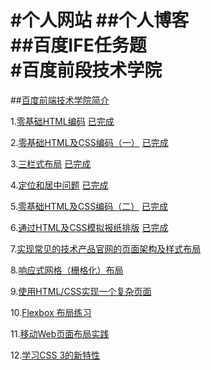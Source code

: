#个人网站
##个人博客  
##百度IFE任务题  
#百度前段技术学院
==========
##[百度前端技术学院简介](http://ife.baidu.com/)  

1.[零基础HTML编码](http://ife.baidu.com/task/detail?taskId=1)   [已完成](http://taoqun.github.io/mypage/baidu_ife/task-1/task-1.html)

2.[零基础HTML及CSS编码（一）](http://ife.baidu.com/task/detail?taskId=2)   [已完成](http://taoqun.github.io/mypage/baidu_ife/task-2/task-2.html)

3.[三栏式布局](http://ife.baidu.com/task/detail?taskId=3)  [已完成](http://taoqun.github.io/mypage/baidu_ife/task-3/task-3.html)

4.[定位和居中问题](http://ife.baidu.com/task/detail?taskId=4)   [已完成](http://taoqun.github.io/mypage/baidu_ife/task-4/task-4.html)

5.[零基础HTML及CSS编码（二）](http://ife.baidu.com/task/detail?taskId=5)  [已完成](http://taoqun.github.io/mypage/baidu_ife/task-5/task-5.html)

6.[通过HTML及CSS模拟报纸排版](http://ife.baidu.com/task/detail?taskId=6)  [已完成](http://taoqun.github.io/mypage/baidu_ife/task-6/task-6.html)

7.[实现常见的技术产品官网的页面架构及样式布局](http://ife.baidu.com/task/detail?taskId=7)  

8.[响应式网格（栅格化）布局](http://ife.baidu.com/task/detail?taskId=8)  

9.[使用HTML/CSS实现一个复杂页面](http://ife.baidu.com/task/detail?taskId=9)  

10.[Flexbox 布局练习](http://ife.baidu.com/task/detail?taskId=10)  

11.[移动Web页面布局实践](http://ife.baidu.com/task/detail?taskId=11)  

12.[学习CSS 3的新特性](http://ife.baidu.com/task/detail?taskId=12)  
